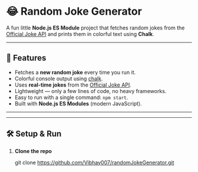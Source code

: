 # 😂 Random Joke Generator

A fun little **Node.js ES Module** project that fetches random jokes from the [Official Joke API](https://official-joke-api.appspot.com/) and prints them in colorful text using **Chalk**.

---

## 🚀 Features
- Fetches a **new random joke** every time you run it.
- Colorful console output using [chalk](https://www.npmjs.com/package/chalk).
- Uses **real-time jokes** from the [Official Joke API](https://official-joke-api.appspot.com/).
- Lightweight — only a few lines of code, no heavy frameworks.
- Easy to run with a single command: `npm start`.
- Built with **Node.js ES Modules** (modern JavaScript).
---

---

## 🛠️ Setup & Run

1. **Clone the repo**

   git clone https://github.com/Vibhay007/randomJokeGenerator.git


